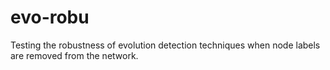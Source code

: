 # evo-robu
Testing the robustness of evolution detection techniques when node labels are removed from the network.
